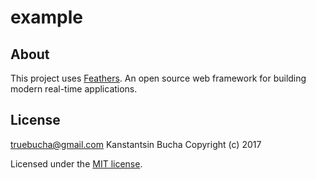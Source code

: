 # example

> 

## About

This project uses [Feathers](http://feathersjs.com). An open source web framework for building modern real-time applications.

## License

truebucha@gmail.com Kanstantsin Bucha Copyright (c) 2017

Licensed under the [MIT license](LICENSE).
